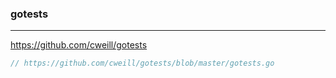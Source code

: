 ### gotests
---
https://github.com/cweill/gotests

```go
// https://github.com/cweill/gotests/blob/master/gotests.go







```

```
```

```
```


